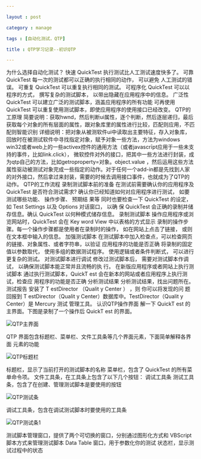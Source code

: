 ```yaml
---

layout : post

category : manage

tags : [自动化测试，QTP]

title : QTP学习记录--初识QTP

---
```


为什么选择自动化测试？
快速 
QuickTest 执行测试比人工测试速度快多了。
可靠
QuickTest 每一次的测试都可以正确的执行相同的动作， 可以避免 人工测试的错误。
可重复
QuickTest 可以重复执行相同的测试。
可程序化
QuickTest 可以以程序的方式， 撰写复杂的测试脚本， 以带出隐藏在应用程序中的信息。
广泛性
QuickTest 可以建立广泛的测试脚本，涵盖应用程序的所有功能
可再使用
QuickTest 可以重复使用测试脚本，即使应用程序的使用接口已经改变。
QTP的工原理
简要说明：获取hwnd，然后判断ui属性，逐个判断，然后逐层递归，最后获取每个对象的所有层面的属性，跟对象库里的属性进行比较，匹配则应用，不匹配则智能识别
详细说明：把对象从被测软件ui中读取出主要特征，存入对象库，回放时在被测试软件中寻找指定对象，赋予对象一些方法，方法为windows win32或者web上的一些activex控件的通用方法（或者javascrīpt应用于一些未支持的事件，比如link.click）， 微软控件对外的接口，把其中一些方法进行封装，成为qtp自己的方法，比如getroproperty=对象。object.value ，然后运用这些方法属性驱动被测试对象完成一些指定的动作。对于任何一个add-in都是先找到人家的对外接口，然后拿过来封装，需要的时候去调用接口事件，也就成为了QTP的动作。 
QTP的工作流程
录制测试脚本前的准备
在测试前需要确认你的应用程序及 QuickTest 是否符合测试需求?
确认你已经知道如何对应用程序进行测试， 如要测试哪些功能、 操作步骤、 预期结 果等
同时也要检查一下 QuickTest 的设定，如 Test Settings 以及 Options 对话窗口， 以确 保 QuickTest 会正确的录制并储存信息。确认 QuickTest 以何种模式储存信息。
录制测试脚本
操作应用程序或浏览网站时，QuickTest 会在 Key word  View  中以表格的方式显示 录制的操作步骤。每一个操作步骤都是使用者在录制时的操作， 如在网站上点击了链接， 或则在文本框中输入的信息。
加强测试脚本
在测试脚本中加入检查点，可以检查网页的链接、对象属性、或者字符串，以验证 应用程序的功能是否正确
将录制的固定值以参数取代， 使用多组的数据测试程序。 使用逻辑或者条件判断式， 可以进行更复杂的测试。
对测试脚本进行调试
修改过测试脚本后， 需要对测试脚本作调试， 以确保测试脚本能正常并且流畅的执 行。
在新版应用程序或者网站上执行测试脚本
通过执行测试脚本，QuickT est 会在新本的网站或者应用程序上执行测试，检查应 用程序的功能是否正确
分析测试结果
分析测试结果，找出问题所在。
测试报告
安装了 T estDirector （Qualit y  Center ） ，则 你可以将发现的问 题回报到 T estDirector（Qualit y  Center）数据库中。TestDirector（Qualit y Center）是 Mercury 测试 管理工具。
认识QTP操作界面
解一下 QuickT est 的主界面。下图是录制了一个操作后 QuickT est 的界面。

![](http://pic.yupoo.com/charisma999_v/Dbzp8Hpx/CE4Xz.png "QTP主界面")
   
QTP 界面包含标题栏、菜单栏、文件工具条等几个界面元素，下面简单解释各界面 元素的功能

![](http://pic.yupoo.com/charisma999_v/Dbzp8bv1/bNLfV.png "QTP标题栏")

标题栏，显示了当前打开的测试脚本的名称
菜单栏，包含了 QuickTest 的所有菜单命令项。
文件工具条，在工具条上包含了以下几个按钮：
调试工具条
测试工具条，包含了在创建、管理测试脚本是要使用的按钮

![](http://pic.yupoo.com/charisma999_v/Dbzp8bv1/bNLfV.png "QTP测试条")

调试工具条，包含在调试测试脚本时要使用的工具条

![](http://pic.yupoo.com/charisma999_v/Dbzp7PST/N9DRC.png "QTP测试条1")

测试脚本管理窗口，提供了两个可切换的窗口，分别通过图形化方式和 VBScript脚本方式来管理测试脚本
Data Table 窗口，用于参数化你的测试
状态栏，显示测试过程中的状态
